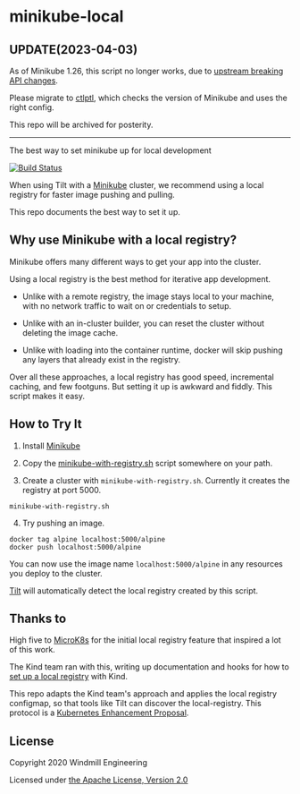 # minikube-local

## UPDATE(2023-04-03)

As of Minikube 1.26, this script no longer works, due to [upstream breaking API changes](https://github.com/tilt-dev/ctlptl/issues/239).

Please migrate to [ctlptl](http://github.com/tilt-dev/ctlptl), which checks
the version of Minikube and uses the right config.

This repo will be archived for posterity.

---

The best way to set minikube up for local development

[![Build Status](https://circleci.com/gh/tilt-dev/minikube-local/tree/master.svg?style=shield)](https://circleci.com/gh/tilt-dev/minikube-local)

When using Tilt with a [Minikube](https://minikube.sigs.k8s.io/docs/) cluster, 
we recommend using a local registry for faster image pushing and pulling.

This repo documents the best way to set it up.

## Why use Minikube with a local registry?

Minikube offers many different ways to get your app into the cluster.

Using a local registry is the best method for iterative app development.

- Unlike with a remote registry, the image stays local to your machine, with no
  network traffic to wait on or credentials to setup.

- Unlike with an in-cluster builder, you can reset the cluster without deleting
  the image cache.

- Unlike with loading into the container runtime, docker will skip pushing any
  layers that already exist in the registry.

Over all these approaches, a local registry has good speed, incremental caching,
and few footguns. But setting it up is awkward and fiddly. This script makes it
easy.

## How to Try It

1) Install [Minikube](https://minikube.sigs.k8s.io/docs/)

2) Copy the [minikube-with-registry.sh](minikube-with-registry.sh) script somewhere on your path.

3) Create a cluster with `minikube-with-registry.sh`. Currently it creates the registry at port 5000.

```
minikube-with-registry.sh
```

4) Try pushing an image.

```
docker tag alpine localhost:5000/alpine
docker push localhost:5000/alpine
```

You can now use the image name `localhost:5000/alpine` in any resources you deploy to the cluster.

[Tilt](https://tilt.dev) will automatically detect the local registry created by this script.

## Thanks to

High five to [MicroK8s](https://github.com/ubuntu/microk8s) for the initial local registry feature
that inspired a lot of this work.

The Kind team ran with this, writing up documentation and hooks for how to [set up a local registry](https://kind.sigs.k8s.io/docs/user/local-registry/) with Kind.

This repo adapts the Kind team's approach and applies the local registry configmap, so that tools
like Tilt can discover the local-registry. This protocol is a [Kubernetes Enhancement Proposal](https://github.com/kubernetes/enhancements/issues/1755).

## License

Copyright 2020 Windmill Engineering

Licensed under [the Apache License, Version 2.0](LICENSE)
